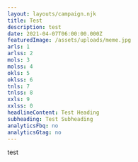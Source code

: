 ```yaml
---
layout: layouts/campaign.njk
title: Test
description: test
date: 2021-04-07T06:00:00.000Z
featuredImage: /assets/uploads/meme.jpg
arls: 1
arlss: 2
mols: 3
molss: 4
okls: 5
oklss: 6
tnls: 7
tnlss: 8
xxls: 9
xxlss: 0
headlineContent: Test Heading
subheading: Test Subheading
analyticsFbq: no
analyticsGtag: no
---
```

test